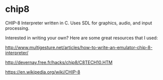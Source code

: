 # chip8
CHIP-8 Interpreter written in C. Uses SDL for graphics, audio, and input processing. 

Interested in writing your own? Here are some great resources that I used:

http://www.multigesture.net/articles/how-to-write-an-emulator-chip-8-interpreter/

http://devernay.free.fr/hacks/chip8/C8TECH10.HTM

https://en.wikipedia.org/wiki/CHIP-8
